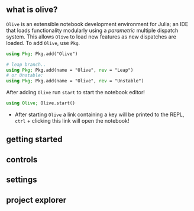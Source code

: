 ## what is olive?
`Olive` is an extensible notebook development environment for Julia; an IDE that loads functionality modularly using a *parametric* multiple dispatch system. This allows `Olive` to load new features as new dispatches are loaded. To add `Olive`, use `Pkg`.
```julia
using Pkg; Pkg.add("Olive")

# leap branch..
using Pkg; Pkg.add(name = "Olive", rev = "Leap")
# or Unstable:
using Pkg; Pkg.add(name = "Olive", rev = "Unstable")
```
After adding `Olive` run `start` to start the notebook editor!
```julia
using Olive; Olive.start()
```
- After starting `Olive` a link containing a key will be printed to the REPL, `ctrl` + clicking this link will open the notebook!
## getting started

## controls

## settings

## project explorer